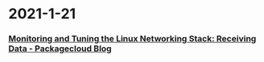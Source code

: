 
# 2021-1-21

### [Monitoring and Tuning the Linux Networking Stack: Receiving Data - Packagecloud Blog](https://blog.packagecloud.io/eng/2016/06/22/monitoring-tuning-linux-networking-stack-receiving-data/)